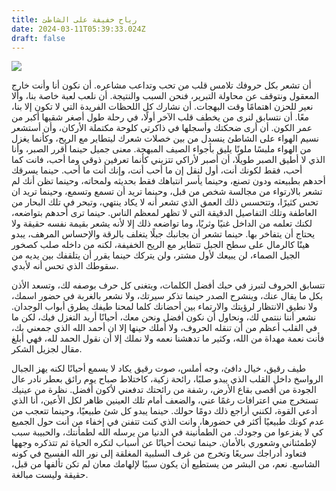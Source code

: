 ```yaml
---
title: رياح خفيفة على الشاطئ
date: 2024-03-11T05:39:33.024Z
draft: false
---
```


![](https://images.unsplash.com/photo-1532911557891-d12f6b98dddc?ixlib=rb-4.0.3\&q=85\&fm=jpg\&crop=entropy\&cs=srgb\&w=1920)

أن تشعر بكل حروفك تلامس قلب من تحب وتداعب مشاعره. أن نكون أنا وأنت خارج المعقول ونتوقف عن محاولة التبرير، فنحن السبب والنتيجة. أن نلعب لعبة خاصة بنا، وألا نعير للحزن اهتمامًا وقت البهجات. أن نشارك كل اللحظات الفريدة التي لا تكون إلا بنا، معًا. أن نتسابق لنرى من يخطف قلب الآخر أولًا، في رحلة طول أصغر شقيها أكبر من عمر الكون. أن أرى ضحكتك وأسجلها في ذاكرتي كلوحة مكتملة الأركان، وأن أستشعر نسيم الهواء على الشاطئ ينسدل من بين خصلات شعرك ليتطاير مع الريح، وكأنما يغزل من الهواء ملبسًا ملونًا يليق بأجواء الصيف المبهجة. معنى جميل حينما أقرر الصبر، وأنا الذي لا أطيق الصبر طويلًا، أن أصبر لأراكي تتزيني كأنما تعرفين ذوقي وما أحب، فانت كما أحب، فقط لكونك أنت، أول لنقل إن ما أحب أنت، وإنك أنت ما أحب. حينما يسرقك أحدهم بطبيعته ودون تصنع، وحينما يأسر انتباهك فقط بحديثه ولمحاته، وحينما تظن أنك لم تشعر بالارتواء من مجالسة شخص من قبل، وحينما تريد أن تسمع وتسمع، وحينما تريد ان تحس كثيرًا، وتتحسس ذلك العمق الذي تشعر أنه لا يكاد ينتهي، وتبحر في تلك البحار من العاطفة وتلك التفاصيل الدقيقة التي لا تظهر لمعظم الناس. حينما ترى أحدهم بتواضعه، لكنك تعلمه من الداخل غنيًا وثريًا، وما تواضعه ذلك إلا لأنه يشعر بقيمة نفسه حقيقة ولا يحتاج أن يتفاخر بها. حينما تشعر أن بجانبك جبلًا يتغلف بالرقة والإحساس المرهف، يبدو هينًا كالرمال على سطح الجبل تتطاير مع الريح الخفيفة، لكنه من داخله صلب كصخور الجيل الصماء، لن يبيعك لأول مشتر، ولن يتركك حينما يقرر أن يتلقفك بين يديه من سقوطك الذي تحس أنه لأبدي. 

تتسابق الحروف لتبرز في حبك أفضل الكلمات، ويتغنى كل حرف بوصفه لك، وتسعد الأذن بكل ما يقال عنك، وينشرح الصدر حينما تذكر سيرتك، ولا نشعر بالغربة في حضور اسمك، ولا نطيق الانتظار لرؤيتك والارتماء بين أحضانك كلما لمحنا طيفك يطرق أبواب الوجدان. نشعر أننا ننتمي لك، ونحاول أن نكون أفضل ونحن معك، أحيانًا أريد التغزل فيك، لكن ما في القلب أعظم من أن تنقله الحروف، ولا أملك حينها إلا ان أحمد الله الذي جمعني بك، فأنت نعمة مهداة من الله، وكثير ما تدهشنا نعمه ولا نملك إلا أن نقول الحمد لله، فهي أبلغ مقال لجزيل الشكر. 

طيف رقيق، خيال دافئ، وجه أملس، صوت رقيق يكاد لا يسمع أحيانًا لكنه يهز الجبال الرواسخ داخل القلب الذي يبدو صلبًا، رائحة زكية، كاختلاط صباح يوم رائق بعطر نادر عال الجودة من أقصى بقاع الأرض، رشفة من رائحتك تدفعني لأكون أفضل. نظرة من عينيك تستخرج مني اعترافات رغمًا عني، والضعف أمام تلك العينين ظاهر لكل الأعين، أنا الذي أدعي القوة، لكنني أراجع ذلك دومًا حولك. حينما يبدو كل شئ طبيعيًا، وحينما تتعجب من عدم كونك طبيعيًا أكثر في حضورها، وانت الذي كنت تتفنن في إخفاء من أنت حول الجميع كي لا يفزعوا من وجودك. من الطمأنينة في الدنيا من يرسله الله لطمأنتك، والحبيبة سبب لإطمئناني وشعوري بالأمان. حينما تبحث أحيانًا عن أسباب لتكره الحياة ثم تتذكره وجهها فتعاود أدراجك سريعًا وتخرج من غرف السلبية المغلقة إلى نور الله الفسيح في كونه الشاسع. نعم، من البشر من يستطيع أن يكون سببًا لإلهامك معان لم تكن تألفها من قبل، حقيقة وليست مبالغة.
